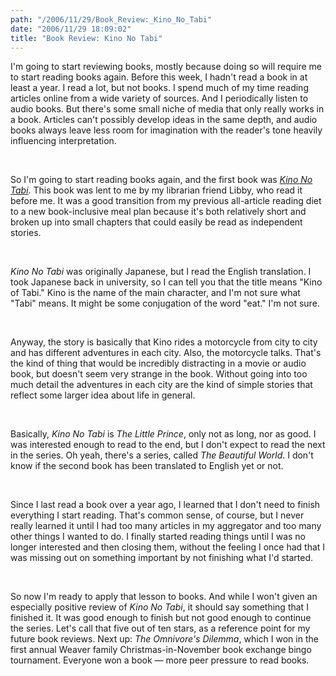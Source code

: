 ```yaml
---
path: "/2006/11/29/Book_Review:_Kino_No_Tabi" 
date: "2006/11/29 18:09:02" 
title: "Book Review: Kino No Tabi" 
---
```

<p>I'm going to start reviewing books, mostly because doing so will require me to start reading books again. Before this week, I hadn't read a book in at least a year. I read a lot, but not books. I spend much of my time reading articles online from a wide variety of sources. And I periodically listen to audio books. But there's some small niche of media that only really works in a book. Articles can't possibly develop ideas in the same depth, and audio books always leave less room for imagination with the reader's tone heavily influencing interpretation.</p><br><p>So I'm going to start reading books again, and the first book was <cite><a href="http://www.amazon.com/Beautiful-World-Kino-No-Tabi/dp/1598164554/">Kino No Tabi</a></cite>. This book was lent to me by my librarian friend Libby, who read it before me. It was a good transition from my previous all-article reading diet to a new book-inclusive meal plan because it's both relatively short and broken up into small chapters that could easily be read as independent stories.</p><br><p><cite>Kino No Tabi</cite> was originally Japanese, but I read the English translation. I took Japanese back in university, so I can tell you that the title means "Kino of Tabi." Kino is the name of the main character, and I'm not sure what "Tabi" means. It might be some conjugation of the word "eat." I'm not sure.</p><br><p>Anyway, the story is basically that Kino rides a motorcycle from city to city and has different adventures in each city. Also, the motorcycle talks. That's the kind of thing that would be incredibly distracting in a movie or audio book, but doesn't seem very strange in the book. Without going into too much detail the adventures in each city are the kind of simple stories that reflect some larger idea about life in general.</p><br><p>Basically, <cite>Kino No Tabi</cite> is <cite>The Little Prince</cite>, only not as long, nor as good. I was interested enough to read to the end, but I don't expect to read the next in the series. Oh yeah, there's a series, called <cite>The Beautiful World</cite>. I don't know if the second book has been translated to English yet or not.</p><br><p>Since I last read a book over a year ago, I learned that I don't need to finish everything I start reading. That's common sense, of course, but I never really learned it until I had too many articles in my aggregator and too many other things I wanted to do. I finally started reading things until I was no longer interested and then closing them, without the feeling I once had that I was missing out on something important by not finishing what I'd started.</p><br><p>So now I'm ready to apply that lesson to books. And while I won't given an especially positive review of <cite>Kino No Tabi</cite>, it should say something that I finished it. It was good enough to finish but not good enough to continue the series. Let's call that five out of ten stars, as a reference point for my future book reviews. Next up: <cite>The Omnivore's Dilemma</cite>, which I won in the first annual Weaver family Christmas-in-November book exchange bingo tournament. Everyone won a book &#8212; more peer pressure to read books.</p>